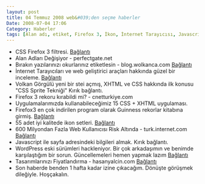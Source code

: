 ```yaml
---
layout: post
title: 04 Temmuz 2008 web&#039;den seçme haberler
Date: 2008-07-04 17:06
Category: Haberler
tags: [Alan adı, etiket, Firefox 3, İkon, İnternet Tarayıcısı, Javascript, Tatil, WordPress, wordpress güvenlik]
---
```


-   CSS Firefox 3 filtresi. [Bağlantı][]
-   Alan Adları Değişiyor - perfectgate.net 
-   Bırakın yazılarınızı okurlarınız etiketlesin - blog.wolkanca.com
    [Bağlantı][2]
-   İnternet Tarayıcıları ve web geliştirici araçları hakkında güzel bir
    inceleme. [Bağlantı][3]
-   Volkan Görgülü yeni bir stei açmış, XHTML ve CSS hakkında ilk konusu
    "CSS Sprite Tekniği" Kırık bağlantı.
-   Firefox 3 rekoru kırabildi mi? - cnetturkiye.com
-   Uygulamalarımızda kullanabileceğimiz 15 CSS + XHTML uygulaması.
-   Firefox3 en çok indirilen program olarak Guinness rekorlar kitabına
    girmiş. [Bağlantı][7]
-   55 adet iyi kalitede ikon setleri. [Bağlantı][8]
-   600 Milyondan Fazla Web Kullanıcısı Risk Altında - turk.internet.com
    [Bağlantı][9]
-   Javascript ile sayfa adresindeki bilgileri almak. Kırık bağlantı.
-   WordPress eski sürümleri hackleniyor. Bir çok arkadaşımın ve benimde
    karşılaştığım bir sorun. Güncellemeleri hemen yapmak lazım
    [Bağlantı][11]
-   Tasarımlarınızı Fiyatlandırma - hasanyalcin.com [Bağlantı][12]
-   Son haberde benden 1 hafta kadar izine çıkacağım. Dönüşte görüşmek
    dileğiyle. Hoşçakalın.


  [Bağlantı]: http://snipplr.com/view/7043/firefox-3-css-hack/
    "Firefox 3 filtresi"
  [2]: http://blog.wolkanca.com/birakin-yazilarinizi-okurlari-etiketlesin/
    "wordpress etiket"
  [3]: http://css-tricks.com/cutting-edge-browsers-and-their-development-tools/
    "web araçları"
  [7]: http://www.mozilla.com/en-US/press/mozilla-2008-07-02.html
    "Firefox 3"
  [8]: http://www.smashingmagazine.com/2008/07/02/55-free-high-quality-icon-sets/
    "ikonlar"
  [9]: http://turk.internet.com/haber/yazigoster.php3?yaziid=21345
    "web riski"
  [11]: http://successcreeations.com/older-versions-of-wordpress-hacked/464/
    "WordPress"
  [12]: http://www.hasanyalcin.com/?p=507 "Tasarım fiyatlandırma"

